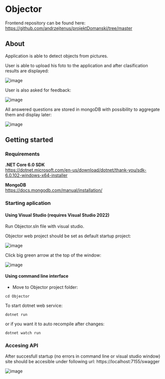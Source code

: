 # Objector

Frontend repository can be found here:
https://github.com/andrzejtenus/projektDomanski/tree/master

## About
Application is able to detect objects from pictures.

User is able to upload his foto to the application and after clasification results are displayed:

![image](https://user-images.githubusercontent.com/32637113/153249137-f53527f2-4fe5-4449-98d6-35b380f6e0f4.png)

User is also asked for feedback: 

![image](https://user-images.githubusercontent.com/32637113/153249220-6daff6a3-2f2e-4367-bdec-a3421a9fded7.png)

All answered questions are stored in mongoDB with possibility to aggregate them and display later:  

![image](https://user-images.githubusercontent.com/32637113/153249317-d05a7fa9-9b01-4f17-bd93-d5d4d16385dd.png)


## Getting started
### Requirements

**.NET Core 6.0 SDK**  
https://dotnet.microsoft.com/en-us/download/dotnet/thank-you/sdk-6.0.102-windows-x64-installer

**MongoDB**  
https://docs.mongodb.com/manual/installation/

### Starting aplication

#### Using Visual Studio (requires Visual Studio 2022)
Run Objector.sln file with visual studio. 

Objector web project should be set as default startup project:

![image](https://user-images.githubusercontent.com/32637113/153242645-f0023caa-1649-47c3-9707-af629b81d58e.png)

Click big green arrow at the top of the window:

![image](https://user-images.githubusercontent.com/32637113/153242277-0a9a15cc-99a0-4d15-bbc4-50af51013223.png)

#### Using command line interface
- Move to Objector project folder:
```
cd Objector
```
To start dotnet web service:
```
dotnet run
```
or if you want it to auto recompile after changes:
```
dotnet watch run
```
### Accesing API

After succesfull startup (no errors in command line or visual studio window) site should be accesible under following url: https://localhost:7155/swagger

![image](https://user-images.githubusercontent.com/32637113/153244429-a7618d2c-7a38-4e6a-a797-70d7c211e473.png)
